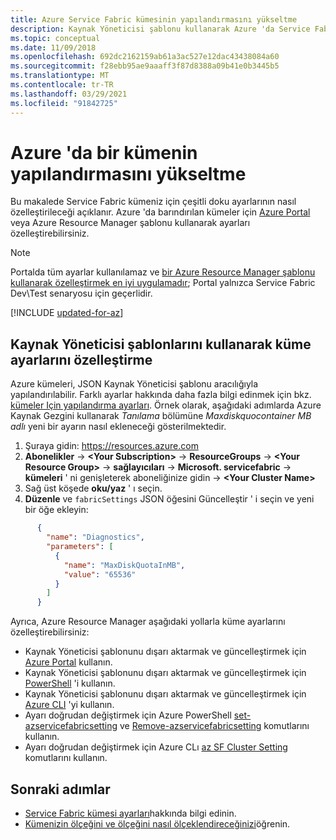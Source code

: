 ```yaml
---
title: Azure Service Fabric kümesinin yapılandırmasını yükseltme
description: Kaynak Yöneticisi şablonu kullanarak Azure 'da Service Fabric kümesi çalıştıran yapılandırmayı nasıl yükselteceğinizi öğrenin.
ms.topic: conceptual
ms.date: 11/09/2018
ms.openlocfilehash: 692dc2162159ab61a3ac527e12dac43438084a60
ms.sourcegitcommit: f28ebb95ae9aaaff3f87d8388a09b41e0b3445b5
ms.translationtype: MT
ms.contentlocale: tr-TR
ms.lasthandoff: 03/29/2021
ms.locfileid: "91842725"
---
```

# <a name="upgrade-the-configuration-of-a-cluster-in-azure"></a>Azure 'da bir kümenin yapılandırmasını yükseltme 

Bu makalede Service Fabric kümeniz için çeşitli doku ayarlarının nasıl özelleştirileceği açıklanır. Azure 'da barındırılan kümeler için [Azure Portal](https://portal.azure.com) veya Azure Resource Manager şablonu kullanarak ayarları özelleştirebilirsiniz.

> [!NOTE]
> Portalda tüm ayarlar kullanılamaz ve [bir Azure Resource Manager şablonu kullanarak özelleştirmek en iyi uygulamadır](./service-fabric-best-practices-infrastructure-as-code.md); Portal yalnızca Service Fabric Dev\Test senaryosu için geçerlidir.
> 


[!INCLUDE [updated-for-az](../../includes/updated-for-az.md)]

## <a name="customize-cluster-settings-using-resource-manager-templates"></a>Kaynak Yöneticisi şablonlarını kullanarak küme ayarlarını özelleştirme
Azure kümeleri, JSON Kaynak Yöneticisi şablonu aracılığıyla yapılandırılabilir. Farklı ayarlar hakkında daha fazla bilgi edinmek için bkz. [kümeler Için yapılandırma ayarları](service-fabric-cluster-fabric-settings.md). Örnek olarak, aşağıdaki adımlarda Azure Kaynak Gezgini kullanarak *Tanılama* bölümüne *Maxdiskquocontainer MB adlı* yeni bir ayarın nasıl ekleneceği gösterilmektedir.

1. Şuraya gidin: https://resources.azure.com
2. **Abonelikler**  ->  **\<Your Subscription>**  ->  **ResourceGroups**  ->  **\<Your Resource Group>**  ->  **sağlayıcıları**  ->  **Microsoft. servicefabric**  ->  **kümeleri** ' ni genişleterek aboneliğinize gidin -> **\<Your Cluster Name>**
3. Sağ üst köşede **oku/yaz** ' ı seçin.
4. **Düzenle** ve `fabricSettings` JSON öğesini Güncelleştir ' i seçin ve yeni bir öğe ekleyin:

```json
      {
        "name": "Diagnostics",
        "parameters": [
          {
            "name": "MaxDiskQuotaInMB",
            "value": "65536"
          }
        ]
      }
```

Ayrıca, Azure Resource Manager aşağıdaki yollarla küme ayarlarını özelleştirebilirsiniz:

- Kaynak Yöneticisi şablonunu dışarı aktarmak ve güncelleştirmek için [Azure Portal](../azure-resource-manager/templates/export-template-portal.md) kullanın.
- Kaynak Yöneticisi şablonunu dışarı aktarmak ve güncelleştirmek için [PowerShell](../azure-resource-manager/management/manage-resources-powershell.md) 'i kullanın.
- Kaynak Yöneticisi şablonunu dışarı aktarmak ve güncelleştirmek için [Azure CLI](../azure-resource-manager/management/manage-resources-cli.md) 'yi kullanın.
- Ayarı doğrudan değiştirmek için Azure PowerShell [set-azservicefabricsetting](/powershell/module/az.servicefabric/set-azservicefabricsetting) ve [Remove-azservicefabricsetting](/powershell/module/az.servicefabric/remove-azservicefabricsetting) komutlarını kullanın.
- Ayarı doğrudan değiştirmek için Azure CLı [az SF Cluster Setting](/cli/azure/sf/cluster/setting) komutlarını kullanın.

## <a name="next-steps"></a>Sonraki adımlar
* [Service Fabric kümesi ayarları](service-fabric-cluster-fabric-settings.md)hakkında bilgi edinin.
* [Kümenizin ölçeğini ve ölçeğini nasıl ölçeklendireceğinizi](service-fabric-cluster-scale-in-out.md)öğrenin.
